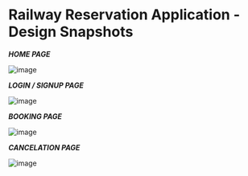 # Railway Reservation Application - Design Snapshots

**_HOME PAGE_** 

![image](https://github.com/Parasar33/Railway-Reservation-Application/assets/110784718/fb5752e7-c445-46df-b822-7a3e74dc1197)

**_LOGIN / SIGNUP PAGE_**

![image](https://github.com/Parasar33/Railway-Reservation-Application/assets/110784718/de8b88b7-2bd9-48d2-b430-1357dfc0a93a)

**_BOOKING PAGE_**

![image](https://github.com/Parasar33/Railway-Reservation-Application/assets/110784718/8ab0aa79-7b32-40bd-81a6-7c87dc77c70c)

**_CANCELATION PAGE_**

![image](https://github.com/Parasar33/Railway-Reservation-Application/assets/110784718/ef86ee42-79a3-424a-ba7a-faa4d67cb73d)


